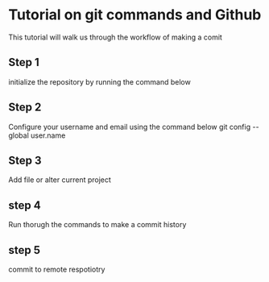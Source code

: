 # Tutorial on git commands and Github
This tutorial will walk us through the workflow of making a comit

## Step 1
initialize the repository by running the command below

## Step 2
Configure your username and email using the command below
git config --global user.name
## Step 3
Add file or alter current project

## step 4
Run thorugh the commands to make a commit history 

## step 5
commit to remote respotiotry
